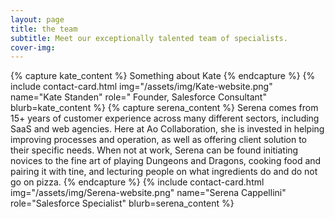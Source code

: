 ```yaml
---
layout: page
title: the team
subtitle: Meet our exceptionally talented team of specialists.
cover-img: 
---
```



<div class="card-holder">
{% capture kate_content %}
Something about Kate
{% endcapture %}
{% include contact-card.html img="/assets/img/Kate-website.png" name="Kate Standen" role=" Founder, Salesforce Consultant" blurb=kate_content %}
{% capture serena_content %}
Serena comes from 15+ years of customer experience across many different sectors, including SaaS and web agencies. Here at Ao Collaboration, she is invested in helping improving processes and operation, as well as offering client solution to their specific needs. When not at work, Serena can be found initiating novices to the fine art of playing Dungeons and Dragons, cooking food and pairing it with tine, and lecturing people on what ingredients do and do not go on pizza.
{% endcapture %}
{% include contact-card.html img="/assets/img/Serena-website.png" name="Serena Cappellini" role="Salesforce Specialist" blurb=serena_content %}
</div>


